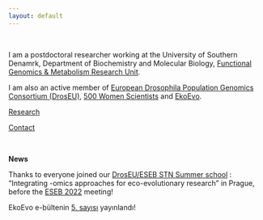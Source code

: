 ```yaml
---
layout: default
---
```


<br />

I am a postdoctoral researcher working at the University of Southern Denamrk, Department of Biochemistry and Molecular Biology, [Functional Genomics & Metabolism Research Unit](https://www.sdu.dk/en/forskning/functional-genomics). 

I am also an active member of [European Drosophila Population Genomics Consortium (DrosEU)](https://droseu.net), [500 Women Scientists](https://www.500womenscientistsfribourgbern.ch) and [EkoEvo](https://www.ekoevo.org/en/). 

[Research](Research)

[Contact](Contact)

<br />

__News__ 

Thanks to everyone joined our [DrosEU/ESEB STN Summer school](https://twitter.com/Dros_EU/status/1558795022409076736) : “Integrating -omics approaches for eco-evolutionary research” in Prague, before the [ESEB 2022](https://www.eseb2022.cz) meeting! 


EkoEvo e-bültenin [5. sayısı](https://drive.google.com/file/d/1n84WuXBK4x_bGwV8sP53JAQ6imRhf_2A/view) yayınlandı! 
